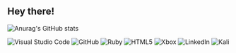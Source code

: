 <h2> Hey there! </h2>


  ![Anurag's GitHub stats](https://github-readme-stats.vercel.app/api?username=Ajguerra28&show_icons=true&theme=dark)


<p align="center"> 
  
  ![Visual Studio Code](https://img.shields.io/badge/Visual%20Studio%20Code-0078d7.svg?style=for-the-badge&logo=visual-studio-code&logoColor=white) ![GitHub](https://img.shields.io/badge/github-%23121011.svg?style=for-the-badge&logo=github&logoColor=white) ![Ruby](https://img.shields.io/badge/ruby-%23CC342D.svg?style=for-the-badge&logo=ruby&logoColor=white) ![HTML5](https://img.shields.io/badge/html5-%23E34F26.svg?style=for-the-badge&logo=html5&logoColor=white) ![Xbox](https://img.shields.io/badge/<qwertychupa>-%23107C10.svg?style=for-the-badge&logo=Xbox&logoColor=white) ![LinkedIn](https://img.shields.io/badge/linkedin-%230077B5.svg?style=for-the-badge&logo=linkedin&logoColor=white) ![Kali](https://img.shields.io/badge/Kali-268BEE?style=for-the-badge&logo=kalilinux&logoColor=white)
  
</p>
 


